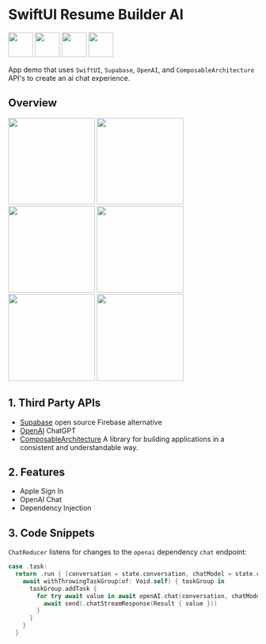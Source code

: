 # SwiftUI Resume Builder AI

<img width="50" src="https://github.com/kodydeda4/swiftui-resume-builder-ai/assets/45678211/6eeb1ca6-4d7f-4de4-91d9-409e733f7bf2"> <img width="50" src="https://static.vecteezy.com/system/resources/previews/021/059/825/non_2x/chatgpt-logo-chat-gpt-icon-on-green-background-free-vector.jpg"> <img width="50" src="https://miro.medium.com/v2/resize:fit:1400/0*QzPzYLTNRX7p5Rsl"> <img width="50" src="https://github.com/kodydeda4/swiftui-resume-builder-ai/assets/45678211/6fcfd313-c589-4ec6-b5b8-d02524299480">

App demo that uses `SwiftUI`, `Supabase`, `OpenAI`, and `ComposableArchitecture` API's to create an ai chat experience.

## Overview

<img width="175" src="https://github.com/kodydeda4/swiftui-resume-builder-ai/assets/45678211/8ce58ad2-4a96-4377-838d-c6230ca12ba3">
<img width="175" src="https://github.com/kodydeda4/swiftui-resume-builder-ai/assets/45678211/66d9d175-9041-4336-be0e-0189edb72495">
<img width="175" src="https://github.com/kodydeda4/swiftui-resume-builder-ai/assets/45678211/1c42f091-048f-431c-bd9e-a1530393008c">
<img width="175" src="https://github.com/kodydeda4/swiftui-resume-builder-ai/assets/45678211/cd47d17d-ac43-4026-853c-0437e1c27863">
<img width="175" src="https://github.com/kodydeda4/swiftui-resume-builder-ai/assets/45678211/11515433-e5bb-46b7-a16a-05779714618a">
<img width="175" src="https://github.com/kodydeda4/swiftui-resume-builder-ai/assets/45678211/d48eb07f-b61e-4759-9758-895576285a00">

## 1. Third Party APIs

* [Supabase](https://supabase.com/) open source Firebase alternative
* [OpenAI](https://platform.openai.com/) ChatGPT
* [ComposableArchitecture](https://github.com/pointfreeco/swift-composable-architecture) A library for building applications in a consistent and understandable way.

## 2. Features

* Apple Sign In
* OpenAI Chat
* Dependency Injection

## 3. Code Snippets

`ChatReducer` listens for changes to the `openai` dependency `chat` endpoint:

```swift
case .task:
  return .run { [conversation = state.conversation, chatModel = state.chatModel] send in
    await withThrowingTaskGroup(of: Void.self) { taskGroup in
      taskGroup.addTask {
        for try await value in await openAI.chat(conversation, chatModel) {
          await send(.chatStreamResponse(Result { value }))
        }
      }
    }
  }
```



